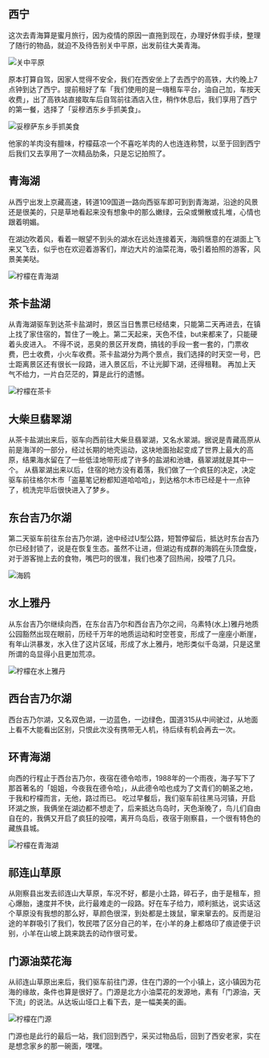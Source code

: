 ## 西宁
这次去青海算是蜜月旅行，因为疫情的原因一直拖到现在，办理好休假手续，整理了随行的物品，就迫不及待告别关中平原，出发前往大美青海。

![关中平原](https://cdn.jsdelivr.net/gh/scopor/photos@main/life/关中平原.jpg)

原本打算自驾，因家人觉得不安全，我们在西安坐上了去西宁的高铁，大约晚上7点钟到达了西宁。提前租好了车「我们使用的是一嗨租车平台，油自己加，车按天收费」，出了高铁站直接取车后自驾前往酒店入住，稍作休息后，我们享用了西宁的第一餐，选择了「妥穆洒东乡手抓美食」。

![妥穆萨东乡手抓美食](https://cdn.jsdelivr.net/gh/scopor/photos@main/life/妥穆洒东乡手抓美食.jpeg)

他家的羊肉没有膻味，柠檬菇凉一个不喜吃羊肉的人也连连称赞，以至于回到西宁后我们又去享用了一次精品肋条，只是忘记拍照了。

## 青海湖
从西宁出发上京藏高速，转道109国道一路向西驱车即可到到青海湖，沿途的风景还是很美的，只是草地看起来没有想象中的那么嫩绿，云朵或懒散或扎堆，心情也跟着明媚。  

在湖边吹着风，看着一眼望不到头的湖水在远处连接着天，海鸥惬意的在湖面上飞来又飞去，似乎也在欢迎着游客们，岸边大片的油菜花海，吸引着拍照的游客，风景美美哒。

![柠檬在青海湖](https://cdn.jsdelivr.net/gh/scopor/photos@main/life/青海湖.jpeg)

## 茶卡盐湖
从青海湖驱车到达茶卡盐湖时，景区当日售票已经结束，只能第二天再进去，在镇上找了家住宿的，暂住了一晚上。第二天起来，天色不佳，but来都来了，只能硬着头皮进入。
不得不说，恶臭的景区开发商，搞钱的手段一套一套的，门票收费，巴士收费，小火车收费。茶卡盐湖分为两个景点，我们选择的时天空一号，巴士距离景区还有很长一段路，进入景区后，不让光脚下湖，还得租鞋。
再加上天气不给力，一片白茫茫的，算是此行的遗憾。

![柠檬在茶卡](https://cdn.jsdelivr.net/gh/scopor/photos@main/life/柠檬在茶卡.jpeg)

## 大柴旦翡翠湖
从茶卡盐湖出来后，驱车向西前往大柴旦翡翠湖，又名水翠湖。据说是青藏高原从前是海洋的一部分，经过长期的地壳运动，这块地面抬起变成了世界上最大的高原，结果海水留在了一些低洼地带形成了许多的盐湖和池塘，翡翠湖就是其中一个。
从翡翠湖出来以后，住宿的地方没有着落，我们做了一个疯狂的决定，决定驱车前往格尔木市「盗墓笔记粉都知道哈哈哈」，到达格尔木市已经是十一点钟了，梳洗完毕后很快进入了梦乡。

## 东台吉乃尔湖
第二天驱车前往东台吉乃尔湖，途中经过U型公路，短暂停留后，抵达时东台吉乃尔已经封锁了，说是在恢复生态。虽然不让进，但湖边有成群的海鸥在头顶盘旋，对于游客抛上去的食物，嘴巴叼的很准，我们也凑了回热闹，投喂了几只。

![海鸥](https://cdn.jsdelivr.net/gh/scopor/photos@main/life/海鸥.jpeg)

## 水上雅丹
从东台吉乃尔继续向西，在东台吉乃尔和西台吉乃尔之间，乌素特(水上)雅丹地质公园豁然出现在眼前，历经千万年的地质运动和时空苍变，形成了一座座小断崖，有年山洪暴发，水入住了这片区域，形成了水上雅丹，地形类似千岛湖，只是这里所谓的岛显得小且更加荒凉。

![柠檬在水上雅丹 ](https://cdn.jsdelivr.net/gh/scopor/photos@main/love/水上雅丹.jpg)

## 西台吉乃尔湖
西台吉乃尔湖，又名双色湖，一边蓝色，一边绿色，国道315从中间驶过，从地面上看不大能看出区别，只恨此次没有携带无人机，待后续有机会再去一次。

## 环青海湖
向西的行程止于西台吉乃尔，夜宿在德令哈市，1988年的一个雨夜，海子写下了那首著名的「姐姐，今夜我在德令哈」，从此德令哈也成为了文青们的朝圣之地，于我和柠檬而言，无他，路过而已。
吃过早餐后，我们驱车前往黑马河镇，开启环湖之旅，我俩坐在湖边都不想走了，后来抵达鸟岛时，天色渐晚了，鸟儿们自由自在的，我俩又开启了疯狂的投喂，离开鸟岛后，夜宿于刚察县，一个很有特色的藏族县城。

![柠檬在青海湖](https://cdn.jsdelivr.net/gh/scopor/photos@main/love/青海湖.jpg)

## 祁连山草原
从刚察县出发去祁连山大草原，车况不好，都是小土路，碎石子，由于是租车，担心爆胎，速度并不快，此行最难走的一段路。好在车子给力，顺利抵达，说实话这个草原没有我想的那么好，草颜色很深，到处都是土拨鼠，窜来窜去的。反而是沿途的羊群吸引了我们，牧民喂了区分自己的羊，在小羊的身上都烙印了痕迹便于识别，小羊在山坡上跳来跳去的动作很可爱。

## 门源油菜花海
从祁连山草原出来后，我们驱车前往门源，住在门源的一个小镇上，这小镇因为花海的缘故，条件也算是很好了。门源是北方小油菜花的发源地，素有「门源油，天下流」的说法。从达坂山垭口上看下去，是一幅美美的画。

![柠檬在门源](https://cdn.jsdelivr.net/gh/scopor/photos@main/love/门源.jpg)

门源也是此行的最后一站，我们回到西宁，采买过物品后，回到了西安老家，实在是想念家乡的那一碗面，嘿嘿。
    
    
